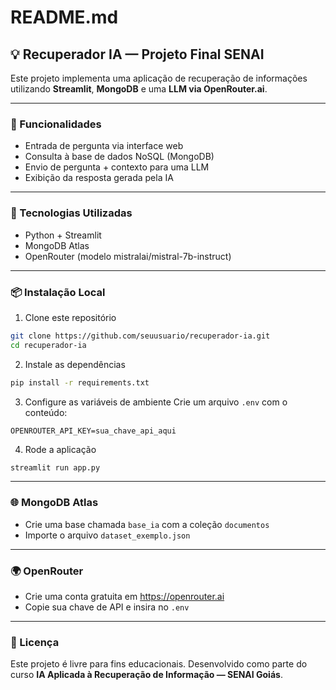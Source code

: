 # README.md

## 💡 Recuperador IA — Projeto Final SENAI

Este projeto implementa uma aplicação de recuperação de informações utilizando **Streamlit**, **MongoDB** e uma **LLM via OpenRouter.ai**.

---

### 🚀 Funcionalidades
- Entrada de pergunta via interface web
- Consulta à base de dados NoSQL (MongoDB)
- Envio de pergunta + contexto para uma LLM
- Exibição da resposta gerada pela IA

---

### 🧰 Tecnologias Utilizadas
- Python + Streamlit
- MongoDB Atlas
- OpenRouter (modelo mistralai/mistral-7b-instruct)

---

### 📦 Instalação Local

1. Clone este repositório
```bash
git clone https://github.com/seuusuario/recuperador-ia.git
cd recuperador-ia
```

2. Instale as dependências
```bash
pip install -r requirements.txt
```

3. Configure as variáveis de ambiente
Crie um arquivo `.env` com o conteúdo:
```env
OPENROUTER_API_KEY=sua_chave_api_aqui
```

4. Rode a aplicação
```bash
streamlit run app.py
```

---

### 🌐 MongoDB Atlas
- Crie uma base chamada `base_ia` com a coleção `documentos`
- Importe o arquivo `dataset_exemplo.json`

---

### 🌍 OpenRouter
- Crie uma conta gratuita em https://openrouter.ai
- Copie sua chave de API e insira no `.env`

---

### 📄 Licença
Este projeto é livre para fins educacionais. Desenvolvido como parte do curso **IA Aplicada à Recuperação de Informação — SENAI Goiás**.